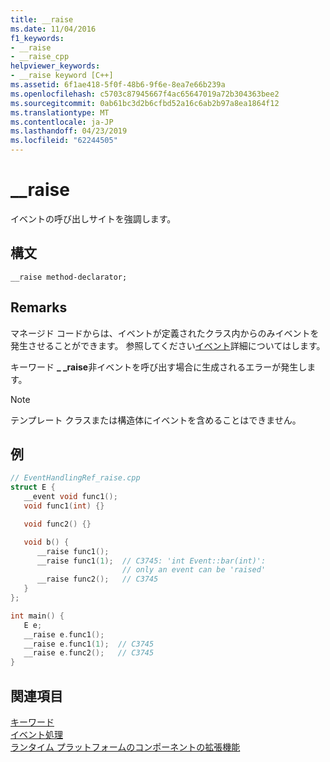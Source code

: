 ```yaml
---
title: __raise
ms.date: 11/04/2016
f1_keywords:
- __raise
- __raise_cpp
helpviewer_keywords:
- __raise keyword [C++]
ms.assetid: 6f1ae418-5f0f-48b6-9f6e-8ea7e66b239a
ms.openlocfilehash: c5703c87945667f4ac65647019a72b304363bee2
ms.sourcegitcommit: 0ab61bc3d2b6cfbd52a16c6ab2b97a8ea1864f12
ms.translationtype: MT
ms.contentlocale: ja-JP
ms.lasthandoff: 04/23/2019
ms.locfileid: "62244505"
---
```

# <a name="raise"></a>__raise

イベントの呼び出しサイトを強調します。

## <a name="syntax"></a>構文

```
__raise method-declarator;
```

## <a name="remarks"></a>Remarks

マネージド コードからは、イベントが定義されたクラス内からのみイベントを発生させることができます。 参照してください[イベント](../extensions/event-cpp-component-extensions.md)詳細についてはします。

キーワード **_ _raise**非イベントを呼び出す場合に生成されるエラーが発生します。

> [!NOTE]
>  テンプレート クラスまたは構造体にイベントを含めることはできません。

## <a name="example"></a>例

```cpp
// EventHandlingRef_raise.cpp
struct E {
   __event void func1();
   void func1(int) {}

   void func2() {}

   void b() {
      __raise func1();
      __raise func1(1);  // C3745: 'int Event::bar(int)':
                         // only an event can be 'raised'
      __raise func2();   // C3745
   }
};

int main() {
   E e;
   __raise e.func1();
   __raise e.func1(1);  // C3745
   __raise e.func2();   // C3745
}
```

## <a name="see-also"></a>関連項目

[キーワード](../cpp/keywords-cpp.md)<br/>
[イベント処理](../cpp/event-handling.md)<br/>
[ランタイム プラットフォームのコンポーネントの拡張機能](../extensions/component-extensions-for-runtime-platforms.md)